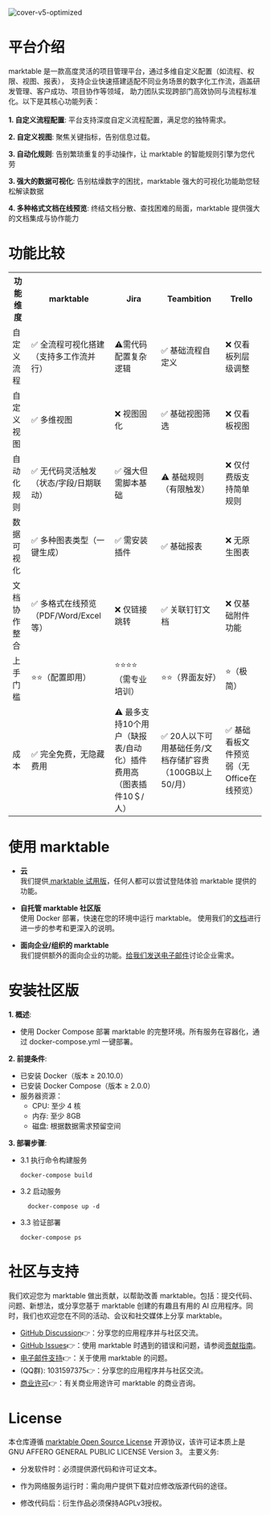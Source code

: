 ![cover-v5-optimized](./images/app.png)


# 平台介绍
marktable 是一款高度灵活的项目管理平台，通过多维自定义配置（如流程、权限、视图、报表），
支持企业快速搭建适配不同业务场景的数字化工作流，涵盖研发管理、客户成功、项目协作等领域，
助力团队实现跨部门高效协同与流程标准化。以下是其核心功能列表：
</br> </br>
**1. 自定义流程配置**:
平台支持深度自定义流程配置，满足您的独特需求。

**2. 自定义视图**:
聚焦关键指标，告别信息过载。

**3. 自动化规则**:
告别繁琐重复的手动操作，让 marktable 的智能规则引擎为您代劳

**3. 强大的数据可视化**:
告别枯燥数字的困扰，marktable 强大的可视化功能助您轻松解读数据

**4. 多种格式文档在线预览**:
终结文档分散、查找困难的局面，marktable 提供强大的文档集成与协作能力

# 功能比较
<table data-draft-node="block" data-draft-type="table" data-size="normal" data-row-style="normal">
    <tbody>
    <tr>
        <th>功能维度</th>
        <th>marktable</th>
        <th>Jira</th>
        <th>Teambition</th>
        <th>Trello</th>
    </tr>
    <tr>
        <td>自定义流程</td>
        <td>✅ 全流程可视化搭建（支持多工作流并行）</td>
        <td>⚠需代码配置复杂逻辑</td>
        <td>✅ 基础流程自定义</td>
        <td>❌ 仅看板列层级调整</td>
    </tr>
    <tr>
        <td>自定义视图</td>
        <td>✅ 多维视图</td>
        <td>❌ 视图固化</td>
        <td>✅ 基础视图筛选</td>
        <td>❌ 仅看板视图</td>
    </tr>
    <tr>
        <td>自动化规则</td>
        <td>✅ 无代码灵活触发（状态/字段/日期联动）</td>
        <td>✅ 强大但需脚本基础</td>
        <td>⚠ 基础规则（有限触发）</td>
        <td>❌ 仅付费版支持简单规则</td>
    </tr>
    <tr>
        <td>数据可视化</td>
        <td>✅ 多种图表类型（一键生成）</td>
        <td>✅ 需安装插件</td>
        <td>✅ 基础报表</td>
        <td>❌ 无原生图表</td>
    </tr>
    <tr>
        <td>文档协作整合</td>
        <td>✅ 多格式在线预览（PDF/Word/Excel等）</td>
        <td>❌ 仅链接跳转</td>
        <td>✅ 关联钉钉文档</td>
        <td>❌ 仅基础附件功能</td>
    </tr>
    <tr>
        <td>上手门槛</td>
        <td>⭐⭐（配置即用）</td>
        <td>⭐⭐⭐⭐（需专业培训）</td>
        <td>⭐⭐（界面友好）</td>
        <td>⭐（极简）</td>
    </tr>
    <tr>
        <td>成本</td>
        <td>✅ 完全免费，无隐藏费用</td>
        <td>⚠ 最多支持10个用户（缺报表/自动化）插件费用高（图表插件10＄/人）</td>
        <td>✅ 20人以下可用基础任务/文档存储扩容贵（100GB以上50/月）</td>
        <td>✅ 基础看板文件预览弱（无Office在线预览）</td>
    </tr>
    </tbody>
</table>

# 使用 marktable

- **云 </br>**
  我们提供[ marktable 试用版](https://marktable.cn/)，任何人都可以尝试登陆体验 marktable 提供的功能。

- **自托管 marktable 社区版</br>**
  使用 Docker 部署，快速在您的环境中运行 marktable。
  使用我们的[文档](http://marktable.cn:8084/src/md/%E4%BA%A7%E5%93%81%E6%A6%82%E8%BF%B0.html)进行进一步的参考和更深入的说明。

- **面向企业/组织的 marktable</br>**
  我们提供额外的面向企业的功能。[给我们发送电子邮件](mailto:360826018@qq.com)讨论企业需求。 </br>

# 安装社区版
**1. 概述**:
- 使用 Docker Compose 部署 marktable 的完整环境。所有服务在容器化，通过 docker-compose.yml 一键部署。

**2. 前提条件**:
- 已安装 Docker（版本 ≥ 20.10.0）
- 已安装 Docker Compose（版本 ≥ 2.0.0）
- 服务器资源：
  - CPU: 至少 4 核
  - 内存: 至少 8GB
  - 磁盘: 根据数据需求预留空间

**3. 部署步骤**:
- 3.1 执行命令构建服务
  ```
  docker-compose build
  ```
- 3.2 启动服务
  ```
    docker-compose up -d
  ```

- 3.3 验证部署
  ```
  docker-compose ps
  ```
# 社区与支持
我们欢迎您为 marktable 做出贡献，以帮助改善 marktable。包括：提交代码、问题、新想法，或分享您基于 marktable 创建的有趣且有用的 AI 应用程序。同时，我们也欢迎您在不同的活动、会议和社交媒体上分享 marktable。

- [GitHub Discussion](https://github.com/marktable-ai/marktable/discussions/)👉：分享您的应用程序并与社区交流。
- [GitHub Issues](https://github.com/marktable-ai/marktable/issues)👉：使用 marktable 时遇到的错误和问题，请参阅[贡献指南](CONTRIBUTING_CN.md)。
- [电子邮件支持](mailto:360826018@qq.com)👉：关于使用 marktable 的问题。
- (QQ群): 1031597375👉：分享您的应用程序并与社区交流。
- [商业许可](mailto:360826018@qq.com)👉：有关商业用途许可 marktable 的商业咨询。

# License
本仓库遵循 [marktable Open Source License](LICENSE) 开源协议，该许可证本质上是 GNU AFFERO GENERAL PUBLIC LICENSE Version 3。
主要义务:
- 分发软件时：必须提供源代码和许可证文本。

- 作为网络服务运行时：需向用户提供下载对应修改版源代码的途径。

- 修改代码后：衍生作品必须保持AGPLv3授权。
